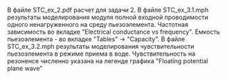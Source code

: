 В файле STC_ex_2.pdf расчет для задачи 2.
В файле STC_ex_3.1.mph результаты моделирования модуля полной входной проводимости одного ненагруженного на среду пьезоэлемента. Частотная зависимость во вкладке "Electrical conductance vs frequency". Емкость пьезоэлемента - во вкладке "Tables" -> "Capacity".
В файле STC_ex_3.2.mph результаты моделирования чувствительности пьезоэлемента в режиме приема в воде. Чувствительность на резоненсе численно указана на легенде графика "Floating potential plane wave"
